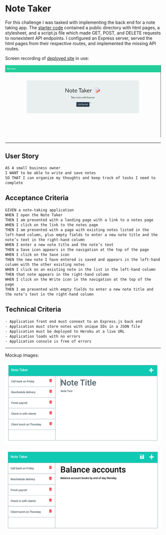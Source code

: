 # Note Taker

For this challenge I was tasked with implementing the back end for a note taking app. The [starter code](https://github.com/coding-boot-camp/miniature-eureka) contained a public directory with html pages, a stylesheet, and a script.js file which made GET, POST, and DELETE requests to nonexistent API endpoints. I configured an Express server, served the html pages from their respective routes, and implemented the missing API routes.

Screen recording of [deployed site](https://mr22-note-taker.herokuapp.com/) in use:

![demo gif](./demo.gif)

---

## User Story

```
AS A small business owner
I WANT to be able to write and save notes
SO THAT I can organize my thoughts and keep track of tasks I need to complete
```

## Acceptance Criteria

```
GIVEN a note-taking application
WHEN I open the Note Taker
THEN I am presented with a landing page with a link to a notes page
WHEN I click on the link to the notes page
THEN I am presented with a page with existing notes listed in the left-hand column, plus empty fields to enter a new note title and the note’s text in the right-hand column
WHEN I enter a new note title and the note’s text
THEN a Save icon appears in the navigation at the top of the page
WHEN I click on the Save icon
THEN the new note I have entered is saved and appears in the left-hand column with the other existing notes
WHEN I click on an existing note in the list in the left-hand column
THEN that note appears in the right-hand column
WHEN I click on the Write icon in the navigation at the top of the page
THEN I am presented with empty fields to enter a new note title and the note’s text in the right-hand column
```

## Technical Criteria

```
- Application front end must connext to an Express.js back end
- Application must store notes with unique IDs in a JSON file
- Application must be deployed to Heroku at a live URL
- Application loads with no errors
- Application console is free of errors
```

---

Mockup images:

![mockup](mockup.png)

![mockup2](mockup2.png)
